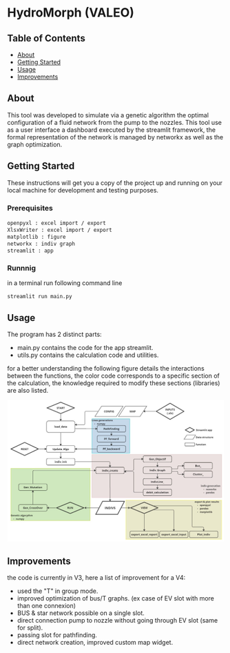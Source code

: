 # HydroMorph (VALEO)

## Table of Contents

- [About](#about)
- [Getting Started](#getting_started)
- [Usage](#usage)
- [Improvements](#improvements)

## About <a name = "about"></a>

This tool was developed to simulate via a genetic algorithm the optimal configuration of a fluid network from the pump to the nozzles. This tool use as a user interface a dashboard executed by the streamlit framework, the formal representation of the network is managed by networkx as well as the graph optimization.

## Getting Started <a name = "getting_started"></a>

These instructions will get you a copy of the project up and running on your local machine for development and testing purposes.

### Prerequisites



```
openpyxl : excel import / export 
XlsxWriter : excel import / export 
matplotlib : figure
networkx : indiv graph
streamlit : app
```

### Runnnig

in a terminal run following command line 

```
streamlit run main.py
```


## Usage <a name = "usage"></a>

The program has 2 distinct parts:
 - main.py contains the code for the app streamlit.
 - utils.py contains the calculation code and utilities. 
 
 for a better understanding the following figure details the interactions between the functions, the color code corresponds to a specific section of the calculation, the knowledge required to modify these sections (libraries) are also listed. 

![ALT TEXT](Algo_schema.jpg)

## Improvements <a name = "Improvements"></a>

the code is currently in V3, here a list of improvement for a V4: 
 - used the "T" in group mode.
 - improved optimization of bus/T graphs. (ex case of EV slot with more than one connexion)
 - BUS & star network possible on a single slot.
 - direct connection pump to nozzle without going through EV slot (same for split).
 - passing slot for pathfinding.
 - direct network creation, improved custom map widget.
